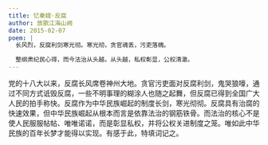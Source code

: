 ```yaml
---
title: 忆秦娥·反腐
author: 放歌江海山阙
date: 2015-02-07
poem: |
  长风烈，反腐利剑寒光彻。寒光彻，贪官魂丢，污吏落魄。

  整纲肃纪民心得，而今法治从头越。从头越，私权彰显，公权清澈。
---
```


党的十八大以来，反腐长风席卷神州大地。贪官污吏面对反腐利剑，鬼哭狼嚎，通过不同方式诋毁反腐，一些不明事理的糊涂人也随之起舞，但反腐已得到全国广大人民的拍手称快。反腐作为中华民族崛起的制度长剑，寒光彻彻。反腐具有治腐的快速效果，但中华民族崛起从根本而言是依靠法治的钢筋铁骨。而法治的核心不是使人民服服帖帖、唯唯诺诺，而是彰显私权，并将公权关进制度之笼。唯如此中华民族的百年长梦才能得以实现。有感于此，特填词记之。
